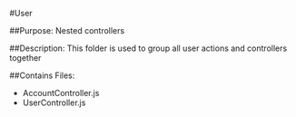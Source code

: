 #User

##Purpose:
Nested controllers

##Description:
This folder is used to group all user actions and controllers together

##Contains Files:

- AccountController.js
- UserController.js